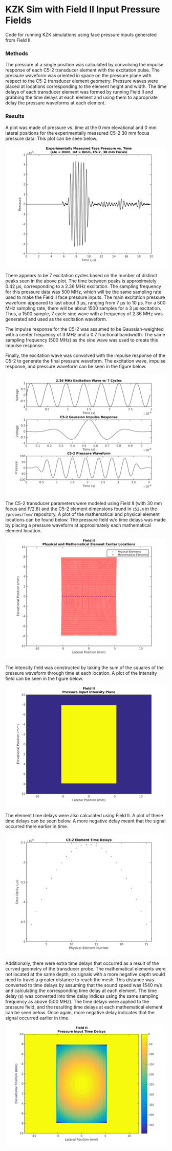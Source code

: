 KZK Sim with Field II Input Pressure Fields
===========================================
Code for running KZK simulations using face pressure inputs generated from Field II.

### Methods
The pressure at a single position was calculated by convolving the impulse response of each C5-2 transducer element with the excitation pulse. The pressure waveform was oriented in space on the pressure plane with respect to the C5-2 transducer element geometry. Pressure waves were placed at locations corresponding to the element height and width. The time delays of each transducer element was formed by running Field II and grabbing the time delays at each element and using them to appropriate delay the pressure waveforms at each element.


### Results
A plot was made of pressure vs. time at the 0 mm elevational and 0 mm lateral positions for the experimentally measured C5-2 30 mm focus pressure data. This plot can be seen below.

![Center Trace Plot, C5-2 Expt. Measured Pressure Waveforms, 30 mm Focus](https://raw.githubusercontent.com/Ningrui-Li/nonlinear_acoustic/master/kzk/field_ii_c52/c52_30mm_pressure_vs_time_centertrace.png)

There appears to be 7 excitation cycles based on the number of distinct peaks seen in the above plot. The time between peaks is approximately 0.42 μs, corresponding to a 2.36 MHz excitation. The sampling frequency for this pressure data was 500 MHz, which will be the same sampling rate used to make the Field II face pressure inputs. The main excitation pressure waveform appeared to last about 3 μs, ranging from 7 μs to 10 μs. For a 500 MHz sampling rate, there will be about 1500 samples for a 3 μs excitation. Thus, a 1500 sample, 7 cycle sine wave with a frequency of 2.36 MHz was generated and used as the excitation waveform. 

The impulse response for the C5-2 was assumed to be Gaussian-weighted with a center frequency of 3 MHz and a 0.7 fractional bandwidth. The same sampling frequency (500 MHz) as the sine wave was used to create this impulse response.

Finally, the excitation wave was convolved with the impulse response of the C5-2 to generate the final pressure waveform. The excitation wave, impulse response, and pressure waveform can be seen in the figure below.

![Synthesized Pressure Waveform, C5-2, 30 mm Focus](https://raw.githubusercontent.com/Ningrui-Li/nonlinear_acoustic/master/kzk/field_ii_c52/c52_30mm_synthetic_press_wave.png)

The C5-2 transducer parameters were modeled using Field II (with 30 mm focus and F/2.8) and the C5-2 element dimensions found in `c52.m` in the `/probes/fem/` repository. A plot of the mathematical and physical element locations can be found below. The pressure field w/o time delays was made by placing a pressure waveform at approximately each mathematical element location.

![Physical and Mathematical Element Locations, C5-2, 30 mm Focus](https://raw.githubusercontent.com/Ningrui-Li/nonlinear_acoustic/master/kzk/field_ii_c52/c52_30mm_phys_math_elem_locs.png)

The intensity field was constructed by taking the sum of the squares of the pressure waveform through time at each location. A plot of the intensity field can be seen in the figure below.

![Intensity Field, C5-2, 30 mm Focus](https://raw.githubusercontent.com/Ningrui-Li/nonlinear_acoustic/master/kzk/field_ii_c52/c52_30mm_intensity_plane.png)

The element time delays were also calculated using Field II. A plot of these time delays can be seen below. A more negative delay meant that the signal occurred there earlier in time.

![Physical Element Time Delays, C5-2, 30 mm Focus](https://raw.githubusercontent.com/Ningrui-Li/nonlinear_acoustic/master/kzk/field_ii_c52/c52_30mm_phys_elem_time_delays.png)

Additionally, there were extra time delays that occurred as a result of the curved geometry of the transducer probe. The mathematical elements were not located at the same depth, so signals with a more negative depth would need to travel a greater distance to reach the mesh. This distance was converted to time delays by assuming that the sound speed was 1540 m/s and calculating the corresponding time delay at each element. The time delay (s) was converted into time delay indices using the same sampling frequency as above (500 MHz). The time delays were applied to the pressure field, and the resulting time delays at each mathematical element can be seen below. Once again, more negative delay indicates that the signal occurred earlier in time.

![Pressure Field Time Delays, C5-2, 30 mm Focus](https://raw.githubusercontent.com/Ningrui-Li/nonlinear_acoustic/master/kzk/field_ii_c52/c52_30mm_press_field_time_delays.png)

